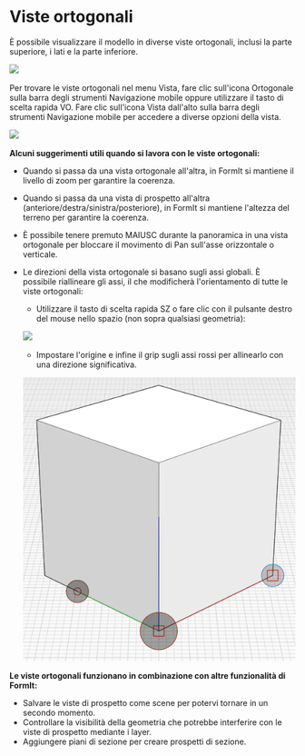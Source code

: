 # Viste ortogonali

È possibile visualizzare il modello in diverse viste ortogonali, inclusi la parte superiore, i lati e la parte inferiore.

![](../.gitbook/assets/infotainment\_2016\_product\_02.png)

Per trovare le viste ortogonali nel menu Vista, fare clic sull'icona Ortogonale sulla barra degli strumenti Navigazione mobile oppure utilizzare il tasto di scelta rapida VO. Fare clic sull'icona Vista dall'alto sulla barra degli strumenti Navigazione mobile per accedere a diverse opzioni della vista.

![](../.gitbook/assets/floating-nav\_flyout-v2.png)

**Alcuni suggerimenti utili quando si lavora con le viste ortogonali:**

* Quando si passa da una vista ortogonale all'altra, in FormIt si mantiene il livello di zoom per garantire la coerenza.
* Quando si passa da una vista di prospetto all'altra (anteriore/destra/sinistra/posteriore), in FormIt si mantiene l'altezza del terreno per garantire la coerenza.
* È possibile tenere premuto MAIUSC durante la panoramica in una vista ortogonale per bloccare il movimento di Pan sull'asse orizzontale o verticale.
* Le direzioni della vista ortogonale si basano sugli assi globali. È possibile riallineare gli assi, il che modificherà l'orientamento di tutte le viste ortogonali:

   * Utilizzare il tasto di scelta rapida SZ o fare clic con il pulsante destro del mouse nello spazio (non sopra qualsiasi geometria):

   ![](../.gitbook/assets/set-axes\_context.PNG)&#x20;

   * Impostare l'origine e infine il grip sugli assi rossi per allinearlo con una direzione significativa.

   ![](../.gitbook/assets/set-axes.PNG)&#x20;

**Le viste ortogonali funzionano in combinazione con altre funzionalità di FormIt:**

* Salvare le viste di prospetto come scene per potervi tornare in un secondo momento.
* Controllare la visibilità della geometria che potrebbe interferire con le viste di prospetto mediante i layer.
* Aggiungere piani di sezione per creare prospetti di sezione.
